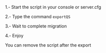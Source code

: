1.- Start the script in your console or server.cfg

2.- Type the command `exportQS`

3.- Wait to complete migration

4.- Enjoy

You can remove the script after the export

